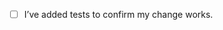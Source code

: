 <!-- Please provide a brief summary of your changes. -->
<!-- Link to an open issue for more information (if applicable). -->
<!-- How to link to issues: https://help.github.com/en/articles/autolinked-references-and-urls -->


<!-- Please ensure you’ve done all of these things (if applicable). -->
<!-- You can replace the `[ ]` with `[x]` to mark each task as done. -->
- [ ] I’ve added tests to confirm my change works.
